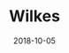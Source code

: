 ---
discogs_id: 12714827
discogs_master_id: 1446109
title: Wilkes
artists: ['Sam Wilkes']
date: 2018-10-05
genre: ['Electronic', 'Jazz']
image: Wilkes-12714827.jpg
label: Leaving Records
country: US
styles: ['Contemporary Jazz']
video: https://www.youtube.com/watch?v=gdQNkZEjYNc
---